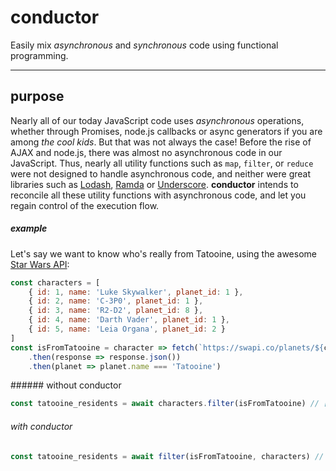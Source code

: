 # conductor

Easily mix *asynchronous* and *synchronous* code using functional programming.
___
## purpose
Nearly all of our today JavaScript code uses *asynchronous* operations, whether through Promises, node.js callbacks or async generators if you are among *the cool kids*. But that was not always the case! Before the rise of AJAX and node.js, there was almost no asynchronous code in our JavaScript. Thus, nearly all utility functions such as `map`, `filter`, or `reduce` were not designed to handle asynchronous code, and neither were great libraries such as [Lodash](https://lodash.com/), [Ramda](ramdajs.com) or [Underscore](http://underscorejs.org/). **conductor** intends to reconcile all these utility functions with asynchronous code, and let you regain control of the execution flow.

##### example
Let's say we want to know who's really from Tatooine, using the awesome [Star Wars API](https://swapi.co/):
```js
const characters = [
    { id: 1, name: 'Luke Skywalker', planet_id: 1 },
    { id: 2, name: 'C-3P0', planet_id: 1 },
    { id: 3, name: 'R2-D2', planet_id: 8 },
    { id: 4, name: 'Darth Vader', planet_id: 1 },
    { id: 5, name: 'Leia Organa', planet_id: 2 }
]
const isFromTatooine = character => fetch(`https://swapi.co/planets/${character.planet_id}`)
    .then(response => response.json())
    .then(planet => planet.name === 'Tatooine')
```
###### without conductor
```js
const tatooine_residents = await characters.filter(isFromTatooine) // [Luke, C-3PO, R2-D2, Darth Vader, Leia]... wait what???
```
###### with conductor
```js
const tatooine_residents = await filter(isFromTatooine, characters) // [Luke, C-3PO, Darth Vader]
```
